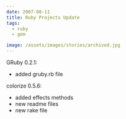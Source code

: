 ```yaml
---
date: 2007-08-11
title: Ruby Projects Update
tags:
  - ruby
  - gem

image: /assets/images/stories/archived.jpg
---
```


GRuby 0.2.1:

- added gruby.rb file

colorize 0.5.6:

- added effects methods
- new readme files
- new rake file
